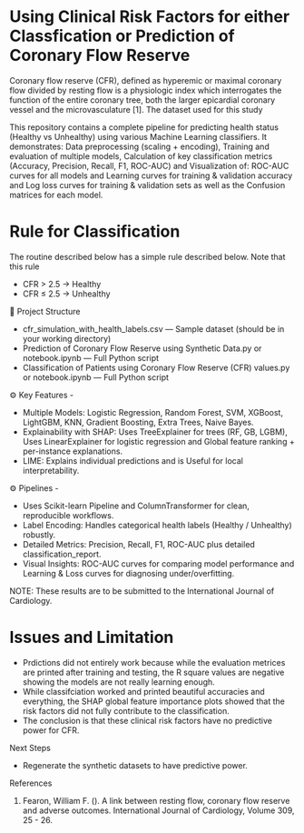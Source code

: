 # Using Clinical Risk Factors for either Classfication or Prediction of Coronary Flow Reserve

Coronary flow reserve (CFR), defined as hyperemic or maximal coronary flow divided by resting flow is a physiologic index which interrogates the function of the entire coronary tree, both the larger epicardial coronary vessel and the microvasculature [1]. The dataset used for this study 

This repository contains a complete pipeline for predicting health status (Healthy vs Unhealthy) using various Machine Learning classifiers. It demonstrates: Data preprocessing (scaling + encoding), Training and evaluation of multiple models, Calculation of key classification metrics (Accuracy, Precision, Recall, F1, ROC-AUC) and Visualization of: ROC-AUC curves for all models and Learning curves for training & validation accuracy and Log loss curves for training & validation sets as well as the Confusion matrices for each model. 

# Rule for Classification
The routine described below has a simple rule described below. Note that this rule 
* CFR > 2.5 → Healthy
* CFR ≤ 2.5 → Unhealthy

📂 Project Structure 
* cfr_simulation_with_health_labels.csv — Sample dataset (should be in your working directory)
* Prediction of Coronary Flow Reserve using Synthetic Data.py or notebook.ipynb — Full Python script
* Classification of Patients using Coronary Flow Reserve (CFR) values.py or notebook.ipynb — Full Python script

⚙️ Key Features - 
* Multiple Models: Logistic Regression, Random Forest, SVM, XGBoost, LightGBM, KNN, Gradient Boosting, Extra Trees, Naive Bayes.
* Explainability with SHAP: Uses TreeExplainer for trees (RF, GB, LGBM), Uses LinearExplainer for logistic regression and Global feature ranking + per-instance explanations. 
* LIME: Explains individual predictions and is Useful for local interpretability. 

⚙️ Pipelines - 
* Uses Scikit-learn Pipeline and ColumnTransformer for clean, reproducible workflows.
* Label Encoding: Handles categorical health labels (Healthy / Unhealthy) robustly.
* Detailed Metrics: Precision, Recall, F1, ROC-AUC plus detailed classification_report.
* Visual Insights: ROC-AUC curves for comparing model performance and Learning & Loss curves for diagnosing under/overfitting.

NOTE: These results are to be submitted to the International Journal of Cardiology. 

# Issues and Limitation 
* Prdictions did not entirely work because while the evaluation metrices are printed after training and testing, the R square values are negative showing the models are not really learning enough. 
* While classifciation worked and printed beautiful accuracies and everything, the SHAP global feature importance plots showed that the risk factors did not fully contribute to the classification.
* The conclusion is that these clinical risk factors have no predictive power for CFR.

Next Steps
* Regenerate the synthetic datasets to have predictive power. 


References 
1. Fearon, William F. (). A link between resting flow, coronary flow reserve and adverse outcomes. International Journal of Cardiology, Volume 309, 25 - 26. 
